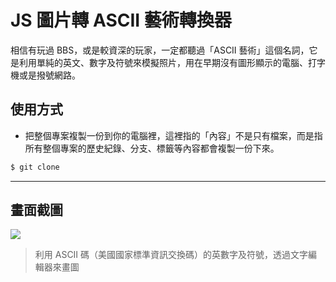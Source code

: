 # JS 圖片轉 ASCII 藝術轉換器

相信有玩過 BBS，或是較資深的玩家，一定都聽過「ASCII 藝術」這個名詞，它是利用單純的英文、數字及符號來模擬照片，用在早期沒有圖形顯示的電腦、打字機或是撥號網路。

## 使用方式
- 把整個專案複製一份到你的電腦裡，這裡指的「內容」不是只有檔案，而是指所有整個專案的歷史紀錄、分支、標籤等內容都會複製一份下來。
```sh
$ git clone
```

----

## 畫面截圖
![](https://i.imgur.com/v25cEJa.png)
> 利用 ASCII 碼（美國國家標準資訊交換碼）的英數字及符號，透過文字編輯器來畫圖
